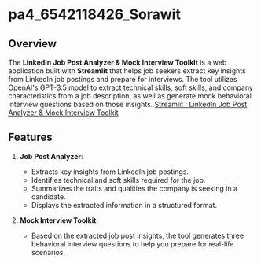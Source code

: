 # pa4_6542118426_Sorawit

## Overview
The **LinkedIn Job Post Analyzer & Mock Interview Toolkit** is a web application built with **Streamlit** that helps job seekers extract key insights from LinkedIn job postings and prepare for interviews. The tool utilizes OpenAI's GPT-3.5 model to extract technical skills, soft skills, and company characteristics from a job description, as well as generate mock behavioral interview questions based on those insights.
[Streamlit : LinkedIn Job Post Analyzer & Mock Interview Toolkit]([https://pa4-6542118426-sorawit.streamlit.app/])

## Features
1. **Job Post Analyzer**:
   - Extracts key insights from LinkedIn job postings.
   - Identifies technical and soft skills required for the job.
   - Summarizes the traits and qualities the company is seeking in a candidate.
   - Displays the extracted information in a structured format.

2. **Mock Interview Toolkit**:
   - Based on the extracted job post insights, the tool generates three behavioral interview questions to help you prepare for real-life scenarios.
